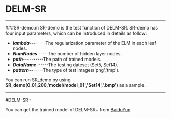 # DELM-SR
***
###SR-demo.m
SR-demo is the test function of DELM-SR. SR-demo has four input parameters, which can be introduced in details as follow:

- ***lambda***--------The regularization parameter of the ELM in each leaf nodes.
- ***NumNodes*** ---- The number of hidden layer nodes.
- ***path***----------The path of trained models.
- ***DataName***------The testing dateset (Set5, Set14).
- ***pattern***-------The type of test images('png','tmp').

You can run SR_demo by using **SR_demo(0.01,200,'model/model_91','Set14','.bmp')** as a sample.

___
#DELM-SR+

You can get the trained model of DELM-SR+ from [BaiduYun](https://pan.baidu.com/s/1DyGP25MlEDYzBs4AH1ezqA)
